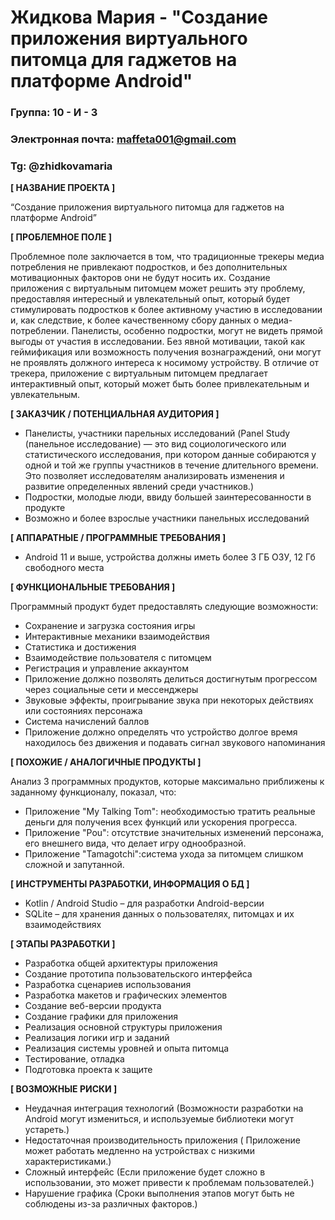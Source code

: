 # Жидкова Мария - "Создание приложения виртуального питомца для гаджетов на платформе Android"

### Группа: 10 - И - 3
### Электронная почта: maffeta001@gmail.com
### Tg: @zhidkovamaria


**[ НАЗВАНИЕ ПРОЕКТА ]**

“Создание приложения виртуального питомца для гаджетов на платформе Android”

**[ ПРОБЛЕМНОЕ ПОЛЕ ]**

Проблемное поле заключается в том, что традиционные трекеры медиа потребления не привлекают подростков, и без дополнительных мотивационных факторов они не будут носить их. Создание приложения с виртуальным питомцем может решить эту проблему, предоставляя интересный и увлекательный опыт, который будет стимулировать подростков к более активному участию в исследовании и, как следствие, к более качественному сбору данных о медиа-потреблении.
Панелисты, особенно подростки, могут не видеть прямой выгоды от участия в исследовании. Без явной мотивации, такой как геймификация или возможность получения вознаграждений, они могут не проявлять должного интереса к носимому устройству. В отличие от трекера, приложение с виртуальным питомцем предлагает интерактивный опыт, который может быть более привлекательным и увлекательным.

**[ ЗАКАЗЧИК / ПОТЕНЦИАЛЬНАЯ АУДИТОРИЯ ]**

* Панелисты, участники парельных исследований (Panel Study (панельное исследование) — это вид социологического или статистического исследования, при котором данные собираются у одной и той же группы участников в течение длительного времени. Это позволяет исследователям анализировать изменения и развитие определенных явлений среди участников.)
* Подростки, молодые люди, ввиду большей заинтересованности в продукте
* Возможно и более взрослые участники панельных исследований 

**[ АППАРАТНЫЕ / ПРОГРАММНЫЕ ТРЕБОВАНИЯ ]** 

* Android 11 и выше, устройства должны иметь более 3 ГБ ОЗУ, 12 Гб свободного места

**[ ФУНКЦИОНАЛЬНЫЕ ТРЕБОВАНИЯ ]**

Программный продукт будет предоставлять следующие возможности:

* Сохранение и загрузка состояния игры
* Интерактивные механики взаимодействия
* Статистика и достижения
* Взаимодействие пользователя с питомцем
* Регистрация и управление аккаунтом
* Приложение должно позволять делиться достигнутым прогрессом через социальные сети и мессенджеры
* Звуковые эффекты, проигрывание звука при некоторых действиях или состояниях персонажа
* Система начислений баллов
* Приложение должно определять что устройство долгое время находилось без движения и подавать сигнал звукового напоминания

**[ ПОХОЖИЕ / АНАЛОГИЧНЫЕ ПРОДУКТЫ ]**

Анализ 3 программных продуктов, которые максимально приближены к заданному функционалу, показал, что:

* Приложение "My Talking Tom": необходимостью тратить реальные деньги для получения всех функций или ускорения прогресса.
* Приложение "Pou": отсутствие значительных изменений персонажа, его внешнего вида, что делает игру однообразной.
* Приложение "Tamagotchi":система ухода за питомцем слишком сложной и запутанной.

**[ ИНСТРУМЕНТЫ РАЗРАБОТКИ, ИНФОРМАЦИЯ О БД ]**

* Kotlin / Android Studio – для разработки Android-версии
* SQLite – для хранения данных о пользователях, питомцах и их взаимодействиях
  

**[ ЭТАПЫ РАЗРАБОТКИ ]**

*	Разработка общей архитектуры приложения
*	Создание прототипа пользовательского интерфейса
*	Разработка сценариев использования
*	Разработка макетов и графических элементов
*	Создание веб-версии продукта
*	Создание графики для приложения
*	Реализация основной структуры приложения
*	Реализация логики игр и заданий
*	Реализация системы уровней и опыта питомца
*	Тестирование, отладка
*	Подготовка проекта к защите

**[ ВОЗМОЖНЫЕ РИСКИ ]**

* Неудачная интеграция технологий (Возможности разработки на Android могут измениться, и используемые библиотеки могут устареть.)
* Недостаточная производительность приложения ( Приложение может работать медленно на устройствах с низкими характеристиками.)
* Сложный интерфейс (Если приложение будет сложно в использовании, это может привести к проблемам пользователей.)
* Нарушение графика (Сроки выполнения этапов могут быть не соблюдены из-за различных факторов.)
